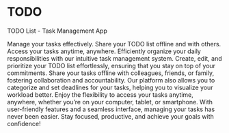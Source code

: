# TODO
TODO List - Task Management App

Manage your tasks effectively. Share your TODO list offline and with others. Access your tasks anytime, anywhere. Efficiently organize your daily responsibilities with our intuitive task management system. Create, edit, and prioritize your TODO list effortlessly, ensuring that you stay on top of your commitments. Share your tasks offline with colleagues, friends, or family, fostering collaboration and accountability. Our platform also allows you to categorize and set deadlines for your tasks, helping you to visualize your workload better. Enjoy the flexibility to access your tasks anytime, anywhere, whether you’re on your computer, tablet, or smartphone. With user-friendly features and a seamless interface, managing your tasks has never been easier. Stay focused, productive, and achieve your goals with confidence!